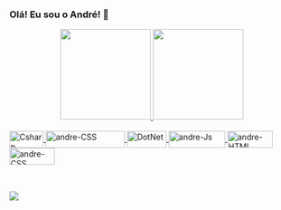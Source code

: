 ### Olá! Eu sou o André! 🌟

<div align="center">
    <a href="https://github.com/andre-lopss">
    <img height="160em" src="https://github-readme-stats.vercel.app/api?username=andre-lopss&show_icons=true&theme=dracula&include_all_commits=true&count_private=true"/>
    <img height="160em" src="https://github-readme-stats.vercel.app/api/top-langs/?username=andre-lopss&layout=compact&langs_count=7&theme=dracula"/>
  </div>

  <div style="display: inline_block"><br>
    <img align="center" alt="Csharp" height="30" width="60" src="https://img.shields.io/badge/C%23-239120?style=for-the-badge&logo=c-sharp&logoColor=white">
    <img align="center" alt="andre-CSS" height="30" width="140" src="https://img.shields.io/badge/Microsoft_SQL_Server-CC2927?style=for-the-badge&logo=microsoft-sql-server&logoColor=white">
    <img align="center" alt="DotNet" height="30" width="70" src="https://img.shields.io/badge/.NET-5C2D91?style=for-the-badge&logo=.net&logoColor=white">
    <img align="center" alt="andre-Js" height="30" width="100" src="https://img.shields.io/badge/JavaScript-F7DF1E?style=for-the-badge&logo=javascript&logoColor=black">
    <img align="center" alt="andre-HTML" height="30" width="80" src="https://img.shields.io/badge/HTML5-E34F26?style=for-the-badge&logo=html5&logoColor=white">
    <img align="center" alt="andre-CSS" height="30" width="80" src="https://img.shields.io/badge/CSS3-1572B6?style=for-the-badge&logo=css3&logoColor=white"> 
      
  </div>
  
  ##

<div style="display: inline_block"><br/>
  <a href="https://www.linkedin.com/in/andrelopesneres/" target="_blank"><img src="https://img.shields.io/badge/-LinkedIn-%230077B5?style=for-the-badge&logo=linkedin&logoColor=white" target="_blank"></a>  
  
        
</div>


<!-- synthwave, radical, dracula, tokyonight -->

